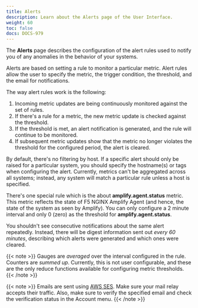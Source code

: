 ```yaml
---
title: Alerts
description: Learn about the Alerts page of the User Interface.
weight: 60
toc: false
docs: DOCS-979
---
```


The **Alerts** page describes the configuration of the alert rules used to notify you of any anomalies in the behavior of your systems.

Alerts are based on setting a rule to monitor a particular metric. Alert rules allow the user to specify the metric, the trigger condition, the threshold, and the email for notifications.

The way alert rules work is the following:

  1. Incoming metric updates are being continuously monitored against the set of rules.
  2. If there's a rule for a metric, the new metric update is checked against the threshold.
  3. If the threshold is met, an alert notification is generated, and the rule will continue to be monitored.
  4. If subsequent metric updates show that the metric no longer violates the threshold for the configured period, the alert is cleared.

By default, there's no filtering by host. If a specific alert should only be raised for a particular system, you should specify the hostname(s) or tags when configuring the alert. Currently, metrics can't be aggregated across all systems; instead, any system will match a particular rule unless a host is specified.

There's one special rule which is the about **amplify.agent.status** metric. This metric reflects the state of F5 NGINX Amplify Agent (and hence, the state of the system as seen by Amplify). You can only configure a 2 minute interval and only 0 (zero) as the threshold for **amplify.agent.status**.

You shouldn't see consecutive notifications about the same alert repeatedly. Instead, there will be digest information sent out *every 60 minutes*, describing which alerts were generated and which ones were cleared.

{{< note >}} Gauges are *averaged* over the interval configured in the rule. Counters are *summed up*. Currently, this is not user configurable, and these are the only reduce functions available for configuring metric thresholds. {{< /note >}}

{{< note >}} Emails are sent using [AWS SES](https://aws.amazon.com/ses/). Make sure your mail relay accepts their traffic. Also, make sure to verify the specified email and check the verification status in the Account menu. {{< /note >}}
